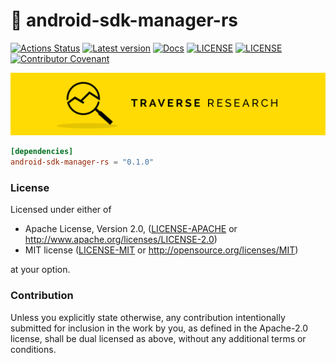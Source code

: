 🤖 android-sdk-manager-rs
=

[![Actions Status](https://github.com/Traverse-Research/android-sdk-manager-rs/workflows/CI/badge.svg)](https://github.com/Traverse-Research/android-sdk-manager-rs/actions)
[![Latest version](https://img.shields.io/crates/v/android-sdk-manager-rs.svg)](https://crates.io/crates/android-sdk-manager-rs)
[![Docs](https://docs.rs/android-sdk-manager-rs/badge.svg)](https://docs.rs/android-sdk-manager-rs/)
[![LICENSE](https://img.shields.io/badge/license-MIT-blue.svg)](LICENSE-MIT)
[![LICENSE](https://img.shields.io/badge/license-apache-blue.svg)](LICENSE-APACHE)
[![Contributor Covenant](https://img.shields.io/badge/contributor%20covenant-v1.4%20adopted-ff69b4.svg)](../main/CODE_OF_CONDUCT.md)

[![Banner](banner.png)](https://traverseresearch.nl)

```toml
[dependencies]
android-sdk-manager-rs = "0.1.0"
```

### License

Licensed under either of

* Apache License, Version 2.0, ([LICENSE-APACHE](../master/LICENSE-APACHE) or http://www.apache.org/licenses/LICENSE-2.0)
* MIT license ([LICENSE-MIT](../master/LICENSE-MIT) or http://opensource.org/licenses/MIT)

at your option.

### Contribution

Unless you explicitly state otherwise, any contribution intentionally
submitted for inclusion in the work by you, as defined in the Apache-2.0
license, shall be dual licensed as above, without any additional terms or
conditions.
